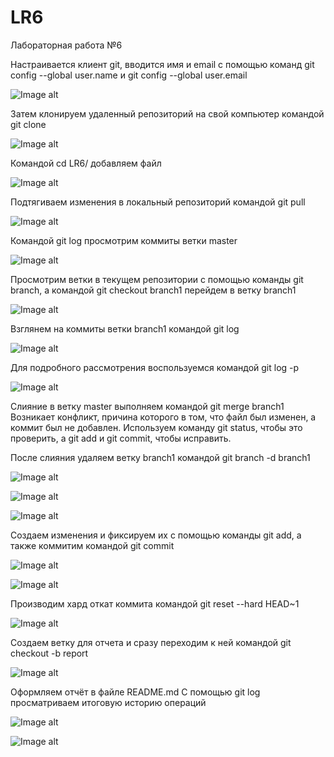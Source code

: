 # LR6
Лабораторная работа №6

Настраивается клиент git, вводится имя и email с помощью команд git config --global user.name <username> и git config --global user.email <email>

![Image alt](https://github.com/MakDarya/LR6/raw/reportMaklashova/images/image1.jpg)

Затем клонируем удаленный репозиторий на свой компьютер командой git clone <url>

![Image alt](https://github.com/MakDarya/LR6/raw/reportMaklashova/images/image2.jpg)

Командой cd LR6/ добавляем файл

![Image alt](https://github.com/MakDarya/LR6/raw/reportMaklashova/images/image3.jpg)

Подтягиваем изменения в локальный репозиторий командой git pull

![Image alt](https://github.com/MakDarya/LR6/raw/reportMaklashova/images/image4.jpg)

Командой git log просмотрим коммиты ветки master

![Image alt](https://github.com/MakDarya/LR6/raw/reportMaklashova/images/image5.jpg)

Просмотрим ветки в текущем репозитории с помощью команды git branch, а командой git checkout branch1 перейдем в ветку branch1

![Image alt](https://github.com/MakDarya/LR6/raw/reportMaklashova/images/image6.jpg)

Взглянем на коммиты ветки branch1 командой git log

![Image alt](https://github.com/MakDarya/LR6/raw/reportMaklashova/images/image7.jpg)

Для подробного рассмотрения воспользуемся командой git log -p

![Image alt](https://github.com/MakDarya/LR6/raw/reportMaklashova/images/image8.jpg)

Слияние в ветку master выполняем командой git merge branch1
Возникает конфликт, причина которого в том, что файл был изменен, а коммит был не добавлен. Используем команду git status, чтобы это проверить, а git add и git commit, чтобы исправить.

После слияния удаляем ветку branch1 командой git branch -d branch1

![Image alt](https://github.com/MakDarya/LR6/raw/reportMaklashova/images/image9.jpg)

![Image alt](https://github.com/MakDarya/LR6/raw/reportMaklashova/images/image10.jpg)

![Image alt](https://github.com/MakDarya/LR6/raw/reportMaklashova/images/image11.jpg)

Создаем изменения и фиксируем их с помощью команды git add, а также коммитим командой git commit

![Image alt](https://github.com/MakDarya/LR6/raw/reportMaklashova/images/image12.jpg)

![Image alt](https://github.com/MakDarya/LR6/raw/reportMaklashova/images/image13.jpg)

Производим хард откат коммита командой git reset --hard HEAD~1

![Image alt](https://github.com/MakDarya/LR6/raw/reportMaklashova/images/image14.jpg)

Создаем ветку для отчета и сразу переходим к ней командой git checkout -b report

![Image alt](https://github.com/MakDarya/LR6/raw/reportMaklashova/images/image15.jpg)

Оформляем отчёт в файле README.md
С помощью git log просматриваем итоговую историю операций

![Image alt](https://github.com/MakDarya/LR6/raw/reportMaklashova/images/image16.jpg)

![Image alt](https://github.com/MakDarya/LR6/raw/reportMaklashova/images/image17.jpg)


